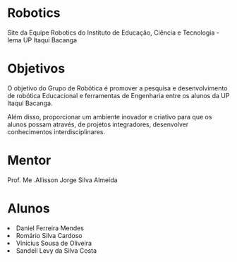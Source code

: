 # Robotics
Site da Equipe Robotics do Instituto de Educação, Ciência e Tecnologia - Iema UP Itaqui Bacanga

# Objetivos
O objetivo do Grupo de Robótica é promover a pesquisa e desenvolvimento de robótica Educacional e ferramentas de Engenharia entre os alunos da UP Itaqui Bacanga.

Além disso, proporcionar um ambiente inovador e criativo para que os alunos possam através, de projetos integradores, desenvolver conhecimentos interdisciplinares.

# Mentor
Prof. Me .Allisson Jorge Silva Almeida

# Alunos

<lu>
<li> Daniel Ferreira Mendes</li>
<li>Romário Silva Cardoso</li>
<li>Vinícius Sousa de Oliveira</li>
<li>Sandell Levy da Silva Costa</li>
</lu>

